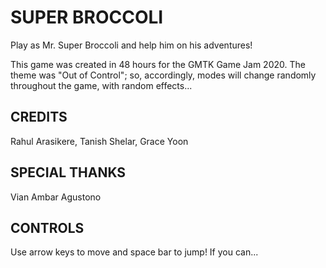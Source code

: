 # SUPER BROCCOLI 

Play as Mr. Super Broccoli and help him on his adventures!

This game was created in 48 hours for the GMTK Game Jam 2020. The theme was "Out of Control"; so, accordingly, modes will change randomly throughout the game, with random effects...


## CREDITS 

Rahul Arasikere, Tanish Shelar, Grace Yoon


## SPECIAL THANKS 

Vian Ambar Agustono


## CONTROLS 

Use arrow keys to move and space bar to jump! If you can...
